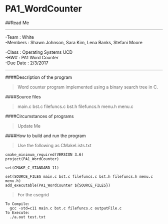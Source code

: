 # PA1_WordCounter
##Read Me
_____
-Team      :  White     
-Members   :  Shawn Johnson, Sara Kim, 
              Lena Banks, Stefani Moore
              
-Class     :  Operating Systems UCD           
-HW#       :  PA1 Word Counter               
-Due Date  :  2/3/2017
****
####Description of the program

>Word counter program implemented using a binary search tree in C.

####Source files

>main.c bst.c filefuncs.c bst.h filefuncs.h menu.h menu.c

####Circumstances of programs

>Update Me

####How to build and run the program

>Use the following as CMakeLists.txt

    cmake_minimum_required(VERSION 3.6)
    project(PA1_WordCounter)

    set(CMAKE_C_STANDARD 11)

    set(SOURCE_FILES main.c bst.c filefuncs.c bst.h filefuncs.h menu.c menu.h)
    add_executable(PA1_WordCounter ${SOURCE_FILES})
    
>For the csegrid
 
    To Compile:
      gcc -std=c11 main.c bst.c filefuncs.c outputFile.c
    To Execute:
      ./a.out test.txt


